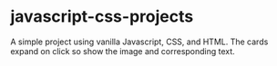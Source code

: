 # javascript-css-projects

A simple project using vanilla Javascript, CSS, and HTML. The cards expand on click so show the image and corresponding text.
